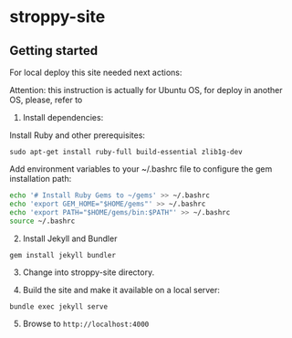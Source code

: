 # stroppy-site

## Getting started

For local deploy this site needed next actions:

Attention: this instruction is actually for Ubuntu OS, for deploy in another OS, please, refer to

1. Install dependencies:

Install Ruby and other prerequisites:  

```sudo apt-get install ruby-full build-essential zlib1g-dev```

Add environment variables to your ~/.bashrc file to configure the gem installation path:

```sh
echo '# Install Ruby Gems to ~/gems' >> ~/.bashrc
echo 'export GEM_HOME="$HOME/gems"' >> ~/.bashrc
echo 'export PATH="$HOME/gems/bin:$PATH"' >> ~/.bashrc
source ~/.bashrc
```

2. Install Jekyll and Bundler

```gem install jekyll bundler```

3. Change into stroppy-site directory.

4. Build the site and make it available on a local server:  

```bundle exec jekyll serve```

5. Browse to ```http://localhost:4000```
